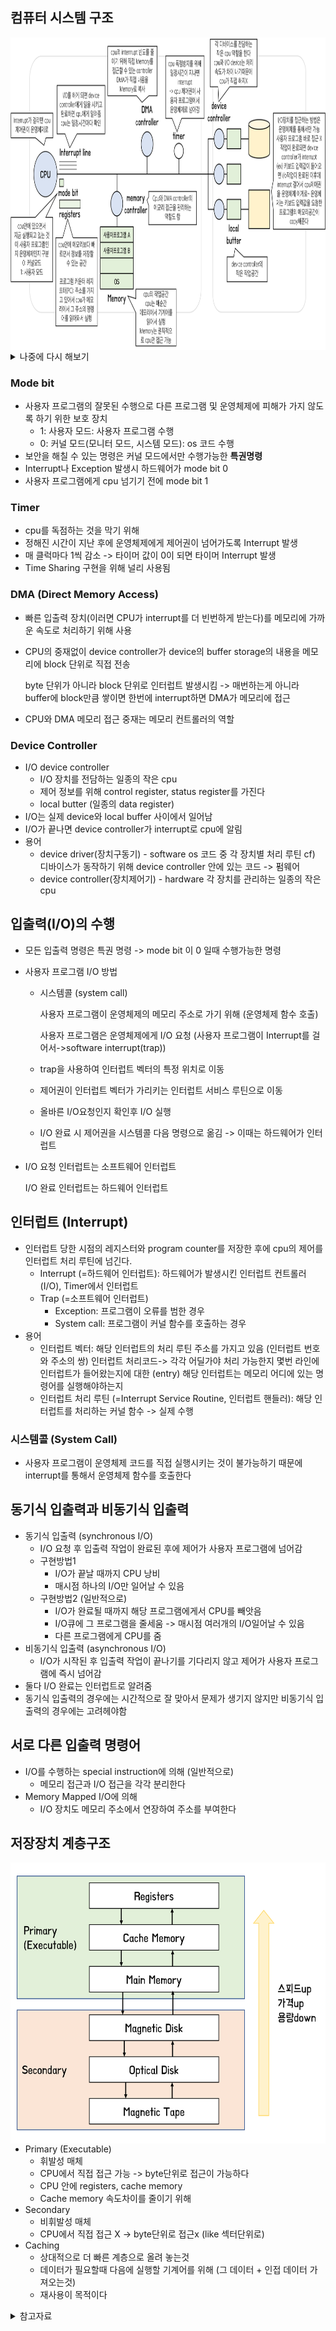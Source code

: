 ## 컴퓨터 시스템 구조

<img src='./img/0x02_컴퓨터시스템구조필기.png' width="950" height="500" align="left">

<details>
  <summary>나중에 다시 해보기</summary>
  <div markdown="1">
    <img src='./img/0x02_컴퓨터시스템구조.png' width="900" height="450" align="left">
  </div>
</details>



### Mode bit

- 사용자 프로그램의 잘못된 수행으로 다른 프로그램 및 운영체제에 피해가 가지 않도록 하기 위한 보호 장치
  - 1: 사용자 모드: 사용자 프로그램 수행
  - 0: 커널 모드(모니터 모드, 시스템 모드): os 코드 수행
- 보안을 해칠 수 있는 명령은 커널 모드에서만 수행가능한 **특권명령**
- Interrupt나 Exception 발생시 하드웨어가 mode bit 0
- 사용자 프로그램에게 cpu 넘기기 전에 mode bit 1

### Timer

- cpu를 독점하는 것을 막기 위해
- 정해진 시간이 지난 후에 운영체제에게 제어권이 넘어가도록 Interrupt 발생
- 매 클럭마다 1씩 감소 -> 타이머 값이 0이 되면 타이머 Interrupt 발생
- Time Sharing 구현을 위해 널리 사용됨

### DMA (Direct Memory Access)

- 빠른 입출력 장치(이러면 CPU가 interrupt를 더 빈번하게 받는다)를 메모리에 가까운 속도로 처리하기 위해 사용

- CPU의 중재없이 device controller가 device의 buffer storage의 내용을 메모리에 block 단위로 직접 전송

  byte 단위가 아니라 block 단위로 인터럽트 발생시킴 -> 매번하는게 아니라 buffer에 block만큼 쌓이면 한번에 interrupt하면 DMA가 메모리에 접근

- CPU와 DMA 메모리 접근 중재는 메모리 컨트롤러의 역할

### Device Controller

- I/O device controller
  - I/O 장치를 전담하는 일종의 작은 cpu
  - 제어 정보를 위해 control register, status register를 가진다
  - local butter (일종의 data register)
- I/O는 실제 device와 local buffer 사이에서 일어남
- I/O가 끝나면 device controller가 interrupt로 cpu에 알림
- 용어
  - device driver(장치구동기) - software
    os 코드 중 각 장치별 처리 루틴
    cf) 디바이스가 동작하기 위해 device controller 안에 있는 코드 -> 펌웨어
  - device controller(장치제어기) - hardware
    각 장치를 관리하는 일종의 작은 cpu

## 입출력(I/O)의 수행

- 모든 입출력 명령은 특권 명령 -> mode bit 이 0 일때 수행가능한 명령

- 사용자 프로그램 I/O 방법

  - 시스템콜 (system call)

    사용자 프로그램이 운영체제의 메모리 주소로 가기 위해 (운영체제 함수 호출)

    사용자 프로그램은 운영체제에게 I/O 요청 (사용자 프로그램이 Interrupt를 걸어서->software interrupt(trap))

  - trap을 사용하여 인터럽트 벡터의 특정 위치로 이동

  - 제어권이 인터럽트 벡터가 가리키는 인터럽트 서비스 루틴으로 이동

  - 올바른 I/O요청인지 확인후 I/O 실행

  - I/O 완료 시 제어권을 시스템콜 다음 명령으로 옮김 -> 이때는 하드웨어가 인터럽트

- I/O 요청 인터럽트는 소프트웨어 인터럽트

  I/O 완료 인터럽트는 하드웨어 인터럽트

## 인터럽트 (Interrupt)

- 인터럽트 당한 시점의 레지스터와 program counter를 저장한 후에 cpu의 제어를 인터럽트 처리 루틴에 넘긴다.
  - Interrupt (=하드웨어 인터럽트): 하드웨어가 발생시킨 인터럽트
    컨트롤러(I/O), Timer에서 인터럽트
  - Trap (=소프트웨어 인터럽트)
    - Exception: 프로그램이 오류를 범한 경우
    - System call: 프로그램이 커널 함수를 호출하는 경우
- 용어
  - 인터럽트 벡터: 해당 인터럽트의 처리 루틴 주소를 가지고 있음 (인터럽트 번호와 주소의 쌍)
    인터럽트 처리코드-> 각각 어딜가야 처리 가능한지
    몇번 라인에 인터럽트가 들어왔는지에 대한 (entry) 해당 인터럽트는 메모리 어디에 있는 명령어를 실행해야하는지
  - 인터럽트 처리 루틴 (=Interrupt Service Routine, 인터럽트 핸들러): 해당 인터럽트를 처리하는 커널 함수 -> 실제 수행

### 시스템콜 (System Call)

- 사용자 프로그램이 운영체제 코드를 직접 실행시키는 것이 불가능하기 때문에 interrupt를 통해서 운영체제 함수를 호출한다

## 동기식 입출력과 비동기식 입출력

- 동기식 입출력 (synchronous I/O)
  - I/O 요청 후 입출력 작업이 완료된 후에 제어가 사용자 프로그램에 넘어감
  - 구현방법1
    - I/O가 끝날 때까지 CPU 낭비
    - 매시점 하나의 I/O만 일어날 수 있음
  - 구현방법2 (일반적으로)
    - I/O가 완료될 때까지 해당 프로그램에게서 CPU를 빼앗음
    - I/O큐에 그 프로그램을 줄세움 -> 매시점 여러개의 I/O일어날 수 있음
    - 다른 프로그램에게 CPU를 줌
- 비동기식 입출력 (asynchronous I/O)
  - I/O가 시작된 후 입출력 작업이 끝나기를 기다리지 않고 제어가 사용자 프로그램에 즉시 넘어감
- 둘다 I/O 완료는 인터럽트로 알려줌
- 동기식 입출력의 경우에는 시간적으로 잘 맞아서 문제가 생기지 않지만 비동기식 입출력의 경우에는 고려헤야함

## 서로 다른 입출력 명령어

- I/O를 수행하는 special instruction에 의해 (일반적으로)
  - 메모리 접근과 I/O 접근을 각각 분리한다
- Memory Mapped I/O에 의해
  - I/O 장치도 메모리 주소에서 연장하여 주소를 부여한다

## 저장장치 계층구조

<img src='./img/0x02_저장장치계층구조.png' width="700" height="450" align="left">

- Primary (Executable)
  - 휘발성 매체
  - CPU에서 직접 접근 가능 -> byte단위로 접근이 가능하다
  - CPU 안에 registers, cache memory
  - Cache memory 속도차이를 줄이기 위해
- Secondary
  - 비휘발성 매체
  - CPU에서 직접 접근 X -> byte단위로 접근x (like 섹터단위로)
- Caching
  - 상대적으로 더 빠른 계층으로 올려 놓는것
  - 데이터가 필요할때 다음에 실행할 기계어를 위해 (그 데이터 + 인접 데이터 가져오는것)
  - 재사용이 목적이다





<details>
  <summary>참고자료</summary>
  <div markdown="1">
    http://www.kocw.or.kr/home/search/kemView.do?kemId=1046323<br>
    Operating System Concepts 10th edition<br>
  </div>
</details>

